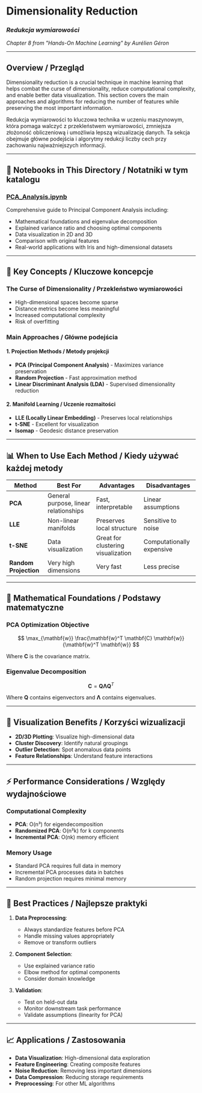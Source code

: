 # **Dimensionality Reduction**
### *Redukcja wymiarowości*

*Chapter 8 from "Hands-On Machine Learning" by Aurélien Géron*

---

## **Overview / Przegląd**

Dimensionality reduction is a crucial technique in machine learning that helps combat the curse of dimensionality, reduce computational complexity, and enable better data visualization. This section covers the main approaches and algorithms for reducing the number of features while preserving the most important information.

Redukcja wymiarowości to kluczowa technika w uczeniu maszynowym, która pomaga walczyć z przekleństwem wymiarowości, zmniejsza złożoność obliczeniową i umożliwia lepszą wizualizację danych. Ta sekcja obejmuje główne podejścia i algorytmy redukcji liczby cech przy zachowaniu najważniejszych informacji.

---

## **📁 Notebooks in This Directory / Notatniki w tym katalogu**

### **[PCA_Analysis.ipynb](PCA_Analysis.ipynb)**
Comprehensive guide to Principal Component Analysis including:
- Mathematical foundations and eigenvalue decomposition
- Explained variance ratio and choosing optimal components
- Data visualization in 2D and 3D
- Comparison with original features
- Real-world applications with Iris and high-dimensional datasets

---

## **🎯 Key Concepts / Kluczowe koncepcje**

### **The Curse of Dimensionality / Przekleństwo wymiarowości**
- High-dimensional spaces become sparse
- Distance metrics become less meaningful
- Increased computational complexity
- Risk of overfitting

### **Main Approaches / Główne podejścia**

#### **1. Projection Methods / Metody projekcji**
- **PCA (Principal Component Analysis)** - Maximizes variance preservation
- **Random Projection** - Fast approximation method
- **Linear Discriminant Analysis (LDA)** - Supervised dimensionality reduction

#### **2. Manifold Learning / Uczenie rozmaitości**
- **LLE (Locally Linear Embedding)** - Preserves local relationships
- **t-SNE** - Excellent for visualization
- **Isomap** - Geodesic distance preservation

---

## **📊 When to Use Each Method / Kiedy używać każdej metody**

| Method | Best For | Advantages | Disadvantages |
|--------|----------|------------|---------------|
| **PCA** | General purpose, linear relationships | Fast, interpretable | Linear assumptions |
| **LLE** | Non-linear manifolds | Preserves local structure | Sensitive to noise |
| **t-SNE** | Data visualization | Great for clustering visualization | Computationally expensive |
| **Random Projection** | Very high dimensions | Very fast | Less precise |

---

## **🔬 Mathematical Foundations / Podstawy matematyczne**

### **PCA Optimization Objective**
$$
\max_{\mathbf{w}} \frac{\mathbf{w}^T \mathbf{C} \mathbf{w}}{\mathbf{w}^T \mathbf{w}}
$$

Where $\mathbf{C}$ is the covariance matrix.

### **Eigenvalue Decomposition**
$$
\mathbf{C} = \mathbf{Q} \boldsymbol{\Lambda} \mathbf{Q}^T
$$

Where $\mathbf{Q}$ contains eigenvectors and $\boldsymbol{\Lambda}$ contains eigenvalues.

---

## **🎨 Visualization Benefits / Korzyści wizualizacji**

- **2D/3D Plotting**: Visualize high-dimensional data
- **Cluster Discovery**: Identify natural groupings
- **Outlier Detection**: Spot anomalous data points
- **Feature Relationships**: Understand feature interactions

---

## **⚡ Performance Considerations / Względy wydajnościowe**

### **Computational Complexity**
- **PCA**: O(n³) for eigendecomposition
- **Randomized PCA**: O(n²k) for k components
- **Incremental PCA**: O(nk) memory efficient

### **Memory Usage**
- Standard PCA requires full data in memory
- Incremental PCA processes data in batches
- Random projection requires minimal memory

---

## **🚀 Best Practices / Najlepsze praktyki**

1. **Data Preprocessing**:
   - Always standardize features before PCA
   - Handle missing values appropriately
   - Remove or transform outliers

2. **Component Selection**:
   - Use explained variance ratio
   - Elbow method for optimal components
   - Consider domain knowledge

3. **Validation**:
   - Test on held-out data
   - Monitor downstream task performance
   - Validate assumptions (linearity for PCA)

---

## **📈 Applications / Zastosowania**

- **Data Visualization**: High-dimensional data exploration
- **Feature Engineering**: Creating composite features
- **Noise Reduction**: Removing less important dimensions
- **Data Compression**: Reducing storage requirements
- **Preprocessing**: For other ML algorithms